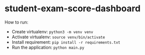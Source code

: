 # student-exam-score-dashboard
How to run:
- Create virtualenv: `python3 -m venv venv`
- Activate virtualenv: `source venv/bin/activate`
- Install requirement: `pip install -r requirements.txt`
- Run the application: `python main.py`
